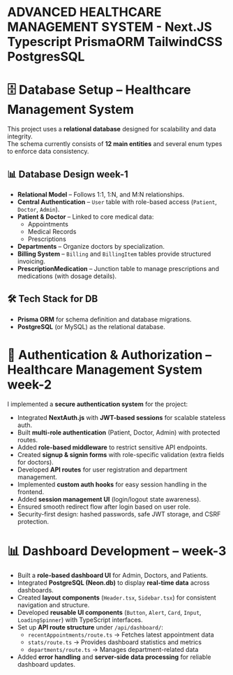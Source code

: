 # ADVANCED HEALTHCARE MANAGEMENT SYSTEM - Next.JS Typescript PrismaORM TailwindCSS PostgresSQL  

# 🗄️ Database Setup – Healthcare Management System  

This project uses a **relational database** designed for scalability and data integrity.  
The schema currently consists of **12 main entities** and several enum types to enforce data consistency.

## 📊 Database Design week-1

- **Relational Model** – Follows 1:1, 1:N, and M:N relationships.  
- **Central Authentication** – `User` table with role-based access (`Patient`, `Doctor`, `Admin`).  
- **Patient & Doctor** – Linked to core medical data:
  - Appointments  
  - Medical Records  
  - Prescriptions  
- **Departments** – Organize doctors by specialization.  
- **Billing System** – `Billing` and `BillingItem` tables provide structured invoicing.  
- **PrescriptionMedication** – Junction table to manage prescriptions and medications (with dosage details).  

## 🛠️ Tech Stack for DB  
- **Prisma ORM** for schema definition and database migrations.  
- **PostgreSQL** (or MySQL) as the relational database.  

# 🔐 Authentication & Authorization – Healthcare Management System  week-2

I implemented a **secure authentication system** for the project:

- Integrated **NextAuth.js** with **JWT-based sessions** for scalable stateless auth.  
- Built **multi-role authentication** (Patient, Doctor, Admin) with protected routes.  
- Added **role-based middleware** to restrict sensitive API endpoints.  
- Created **signup & signin forms** with role-specific validation (extra fields for doctors).  
- Developed **API routes** for user registration and department management.  
- Implemented **custom auth hooks** for easy session handling in the frontend.  
- Added **session management UI** (login/logout state awareness).  
- Ensured smooth redirect flow after login based on user role.  
- Security-first design: hashed passwords, safe JWT storage, and CSRF protection.  

# 📊 Dashboard Development – week-3   

- Built a **role-based dashboard UI** for Admin, Doctors, and Patients.  
- Integrated **PostgreSQL (Neon.db)** to display **real-time data** across dashboards.  
- Created **layout components** (`Header.tsx`, `Sidebar.tsx`) for consistent navigation and structure.  
- Developed **reusable UI components** (`Button`, `Alert`, `Card`, `Input`, `LoadingSpinner`) with TypeScript interfaces.  
- Set up **API route structure** under `/api/dashboard/`:  
  - `recentAppointments/route.ts` → Fetches latest appointment data  
  - `stats/route.ts` → Provides dashboard statistics and metrics  
  - `departments/route.ts` → Manages department-related data  
- Added **error handling** and **server-side data processing** for reliable dashboard updates.  
